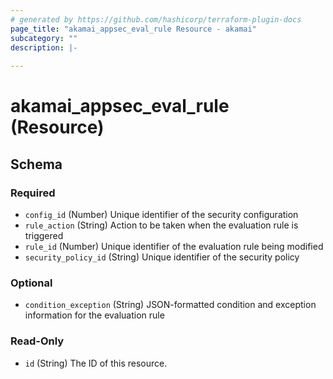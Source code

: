 ```yaml
---
# generated by https://github.com/hashicorp/terraform-plugin-docs
page_title: "akamai_appsec_eval_rule Resource - akamai"
subcategory: ""
description: |-
  
---
```


# akamai_appsec_eval_rule (Resource)





<!-- schema generated by tfplugindocs -->
## Schema

### Required

- `config_id` (Number) Unique identifier of the security configuration
- `rule_action` (String) Action to be taken when the evaluation rule is triggered
- `rule_id` (Number) Unique identifier of the evaluation rule being modified
- `security_policy_id` (String) Unique identifier of the security policy

### Optional

- `condition_exception` (String) JSON-formatted condition and exception information for the evaluation rule

### Read-Only

- `id` (String) The ID of this resource.
